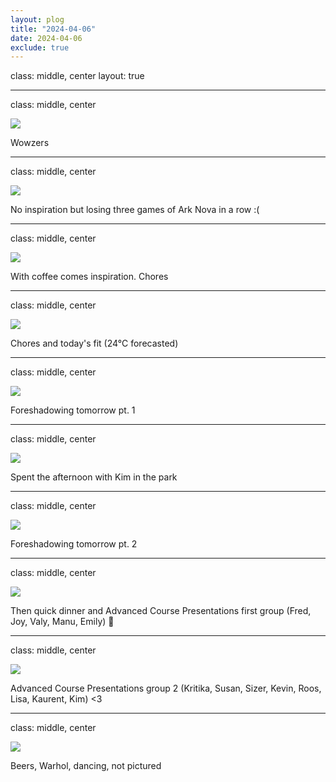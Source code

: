 ```yaml
---
layout: plog
title: "2024-04-06"
date: 2024-04-06
exclude: true
---
```


class: middle, center
layout: true

---

class: middle, center

<img class="plog-picture" src="{{ site.baseurl }}/img/plog/2024-04-06/01.jpg" />

Wowzers

---

class: middle, center

<img class="plog-picture" src="{{ site.baseurl }}/img/plog/2024-04-06/02.jpg" />

No inspiration but losing three games of Ark Nova in a row :(

---

class: middle, center

<img class="plog-picture" src="{{ site.baseurl }}/img/plog/2024-04-06/03.jpg" />

With coffee comes inspiration. Chores

---

class: middle, center

<img class="plog-picture" src="{{ site.baseurl }}/img/plog/2024-04-06/04.jpg" />

Chores and today's fit (24°C forecasted)

---

class: middle, center

<img class="plog-picture" src="{{ site.baseurl }}/img/plog/2024-04-06/05.jpg" />

Foreshadowing tomorrow pt. 1

---

class: middle, center

<img class="plog-picture" src="{{ site.baseurl }}/img/plog/2024-04-06/06.jpg" />

Spent the afternoon with Kim in the park

---

class: middle, center

<img class="plog-picture" src="{{ site.baseurl }}/img/plog/2024-04-06/07.jpg" />

Foreshadowing tomorrow pt. 2

---

class: middle, center

<img class="plog-picture" src="{{ site.baseurl }}/img/plog/2024-04-06/08.jpg" />

Then quick dinner and Advanced Course Presentations first group (Fred, Joy, Valy, Manu, Emily) 💪

---

class: middle, center

<img class="plog-picture" src="{{ site.baseurl }}/img/plog/2024-04-06/09.gif" />

Advanced Course Presentations group 2 (Kritika, Susan, Sizer, Kevin, Roos, Lisa, Kaurent, Kim) <3

---

class: middle, center

<img class="plog-picture" src="{{ site.baseurl }}/img/plog/2024-04-06/10.jpg" />

Beers, Warhol, dancing, not pictured

